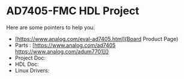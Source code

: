 # AD7405-FMC HDL Project

Here are some pointers to help you:
  * [https://www.analog.com/eval-ad7405.html](Board Product Page)
  * Parts : [https://www.analog.com/ad7405 \
			https://www.analog.com/adum7701]()
  * Project Doc: 
  * HDL Doc: 
  * Linux Drivers:
